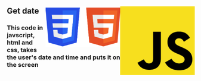 # <img src="https://github.com/rodrigonuness/language_pictures/blob/master/Javascript.png" align="right" width="200">
# <img src="https://github.com/rodrigonuness/language_pictures/blob/master/html&css.png" align="right" width="200">
## Get date
### This code in javscript, html and css, takes the user's date and time and puts it on the screen
### 
####

